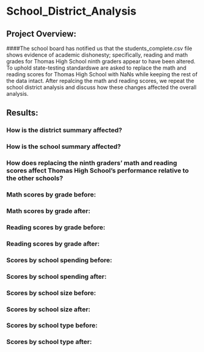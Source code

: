 # School_District_Analysis
## Project Overview:
####The school board has notified us that the students_complete.csv file shows evidence of academic dishonesty; specifically, reading and math grades for Thomas High School ninth graders appear to have been altered. To uphold state-testing standardswe are asked to replace the math and reading scores for Thomas High School with NaNs while keeping the rest of the data intact. After repalcing the math and reading scores, we repeat the school district analysis and discuss how these changes affected the overall analysis.

## Results:
### How is the district summary affected?

### How is the school summary affected?
### How does replacing the ninth graders’ math and reading scores affect Thomas High School’s performance relative to the other schools?
### Math scores by grade before:
### Math scores by grade after:

### Reading scores by grade before:

### Reading scores by grade after:

### Scores by school spending before:

### Scores by school spending after:
### Scores by school size before:
### Scores by school size after:
### Scores by school type before:

### Scores by school type after:



